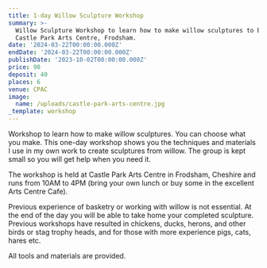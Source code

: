```yaml
---
title: 1-day Willow Sculpture Workshop
summary: >-
  Willow Sculpture Workshop to learn how to make willow sculptures to be held at
  Castle Park Arts Centre, Frodsham.
date: '2024-03-22T00:00:00.000Z'
endDate: '2024-03-22T00:00:00.000Z'
publishDate: '2023-10-02T00:00:00.000Z'
price: 90
deposit: 40
places: 6
venue: CPAC
image:
  name: /uploads/castle-park-arts-centre.jpg
_template: workshop
---
```


Workshop to learn how to make willow sculptures. You can choose what you make. This one-day workshop shows you the techniques and materials I use in my own work to create sculptures from willow. The group is kept small so you will get help when you need it.

The workshop is held at Castle Park Arts Centre in Frodsham, Cheshire and runs from 10AM to 4PM (bring your own lunch or buy some in the excellent Arts Centre Cafe).

Previous experience of basketry or working with willow is not essential. At the end of the day you will be able to take home your completed sculpture. Previous workshops have resulted in chickens, ducks, herons, and other birds or stag trophy heads, and for those with more experience pigs, cats, hares etc.

All tools and materials are provided.
